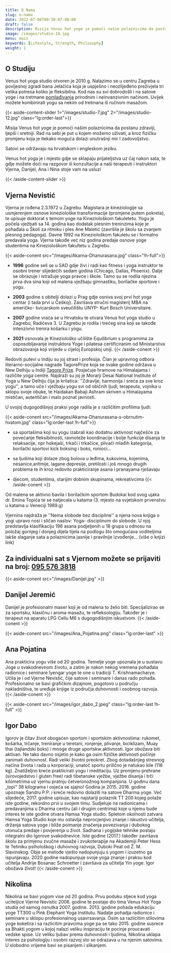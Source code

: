 ```yaml
---
title: O Nama
slug: o-nama
date: 2022-07-06T00:30:07-08:00
draft: false
description: Misija ​Venus hot yoge je pomoći našim polaznicima da postanu zdraviji, ljepši i sretniji. Rad na sebi je put u kojem možemo uživati, a kroz fizičku promjenu koja je itekako moguća dolazi unutrašnji mir I zadovoljstvo.
image: /images/studio-16.jpg
menu: main
keywords: [Lifestyle, Strength, Philosophy]
weight: 1
---
```


## O Studiju

Venus hot yoga studio otvoren je 2010 g. Nalazimo se u centru Zagreba u povijesnoj zgradi bana Jelačića koja je uspješno i neozlijeđeno preživjela tri velika potresa koliko je fleksibilna.
Kod nas su svi dobrodošli i na satove yoge i na tretmane [pomlađivanja](/pomlađivanje "pomlađivanja") prirodnim i neinvanzivnim načinom. Uvijek možete kombinirati yogu sa nekim od tretmana ili ručnom masažom.

{{< aside-content-slider 1="/images/studio-7.jpg" 2="/images/studio-12.jpg" class="lg:order-last">}}

Misija ​Venus hot yoge je pomoći našim polaznicima da postanu zdraviji, ljepši i sretniji.
Rad na sebi je put u kojem možemo uživati, a kroz fizičku promjenu koja je itekako moguća dolazi unutrašnji mir I zadovoljstvo.

Satovi se održavaju na hrvatskom i engleskom jeziku.

Venus hot yoga je i mjesto gdje se sklapaju prijateljstva uz čaj nakon sata, te gdje možete doći na razgovor ili konzultacije a naši terapeuti i instruktori Vjerna, Danijel, Ana i Nina stoje vam na usluzi

{{< /aside-content-slider >}}

## Vjerna Nevistić

Vjerna je rođena 2.3.1972 u Zagrebu. Magistara je kineziologije sa usmjerenjem osnove kineziološke transformacije (promjene putem pokreta), te upisuje doktorat s temom yoge na Kineziološkom fakuletetu. Yogu je počela vježbati sa 14. godina kao dodatak plesnim treninzima koje je pohađala u Školi za ritmiku i ples Ane Maletić (završila je školu sa zvanjem plesnog pedagoga). Davne 1992 na Kineziološkom fakuletu se i formalno predavala yoga. Vjerna takođe već niz godina predaje osnove yoge studentima na Kineziološkom fakultetu u Zagrebu.

{{< aside-conent src="/images/Akarna-Dhanurasana.jpg"  class="!h-full">}}

* **1996** godine seli se u SAD gdje živi i radi kao fitness i yoga instruktor te osobni trener slijedećih sedam godina (Chicago, Dallas, Phoenix). Dalje se obrazuje i istražuje yoga pravce i škole. Tamo su se rodila njezina prva dva sina koji od malena vježbaju gimnastiku, borilačke sportove i yogu.

* **2003** godine s obitelji dolazi u Prag gdje osniva svoj prvi hot yoga centar (i tada prvi u Češkoj). Završava stručni magisterij MBA na američko- švicarskom sveučilištu UNYP- Kurt Bosch Universitaire.

* **2007** godine vraća se u Hrvatsku te otvara Venus hot yoga studio u Zagrebu, Radićeva 3. U Zagrebu je rodila i trećeg sina koji se takođe intenzivno trenira košarku i yogu.

* **2021** osnovala je Kineziološko učilište Equilibrium s programima za osposobljavanje instruktora Yoge i pilatesa certificiranim od Ministarstva obrazovanja koji vrijede u cijeloj Europskoj uniji.
{{< /aside-conent >}}

Redoviti putevi u Indiju su joj strast i profesija. Član je upravnog odbora literarno-socijalne nagrade TagorePrize koja se svake godine održava u New Delhiju u Indiji [Tagore Prize](https://www.tagoreprize.com "Tagore Prize"). Posjećuje hramove na Himalajama i različite yoga centre. Najdraži su joj je Morarji Desai National Institute of Yoga u New Delhiju čija je krilatica: ''Zdravlje, harmonija i sreća za sve kroz yogu'', a tamo uče i vježbaju yogu svi od običnih ljudi, terapeuta, vojnika u sklopu svoje obuke, te Haidakan Babaji Ashram skriven u Himalayama mističan, autentičan i malo poznat javnosti.

U svojoj dugogodišnjoj praksi yoge radila je s različitim profilima ljudi:

{{< aside-conent src="/images/Akarna-Dhanurasana-s-obrnutim-hvatom.jpg" class="lg:order-last !h-full">}}

* sa sportašima koji su yogu izabrali kao dodatnu aktivnost najčešće za povećanje fleksibilnosti, ravnoteže koordinacije i bolje funkcije disanja te relaksacije, npr hokejaši, trkači i trkačice, plivači mlađih kategorija, borilački sportovi kick boksing i boks, ronioci...

* sa ljudima koji dolaze zbog bolova u leđima, kukovima, kojenima, nesanice,aritmije, lagane depresije, pretilosti i još mnogo drugih problema te ih kroz redovito prakticiranje asana i pranayama rješavaju

* djecom, studentima, starijim dobnim skupinama, rekreativcima
{{< /aside-conent >}}

Od malena se aktivno bavila i borilačkim sportom Budokai kod svog ujaka dr. Emina Topića te se natjecala u katama (3. mjesto na svjetskom prvenstvu u katama u Veneciji 1989.g)

Vjernina najdraža je ''Nema slobode bez discipline'' a njena nova knjiga o yogi upravo nosi i sličan naslov: Yoga- disciplinom do slobode. U njoj predstavlja klasifikaciju 196 asana podjeljenih u 18 grupa u odnosu na položaj gornjeg i donjeg dijela tijela na podlogu što omogućava voditeljima lakše slaganje sata a polaznicima jasnije i pravilnije izvođenje... (više o knjizi link)

## **Za individualni sat s Vjernom** možete se prijaviti na broj: [095 576 3818](tel:0955763818)

{{< aside-conent src="/images/Danijel.jpg" >}}

## Danijel Jeremić

Danijel je profesionalni maser koji je od malena to želio biti. Specijalizirao se za sportsku, klasičnu i aroma masažu, te refleksologiju. Također je i terapeut na aparatu LPG Cellu M6 s dugogodišnjim iskustvom.
{{< /aside-conent >}}

{{< aside-conent src="/images/Ana_Pojatina.png" class="lg:order-last" >}}

## Ana Pojatina

Ana prakticira yogu više od 20 godina. Temelje yoge upoznala je u sustavu Joge u svakodnevnom životu, a zatim je nakon nekog vremena pohađala radionice i seminare Iyengar yoge te one u tradiciji T. Krishnamacharye. Učila je i od Vjerne Nevistić, čije satove i seminare i danas rado pohađa. Profesionalno se bavi grafičkim dizajnom, pogotovo u području nakladništva, te uređuje knjige iz područja duhovnosti i osobnog razvoja.
{{< /aside-conent >}}

{{< aside-conent src="/images/igor_dabo_2.jpeg" class="lg:order-last !h-full" >}}

## Igor Dabo

Igorov je čitav život obogaćen sportom i sportskim aktivnostima: rukomet, košarka, trčanje, treniranje u teretani, ronjenje, plivanje, biciklizam, Muay thai (tajlandski boks) i mnoge druge sportskw aktivnosti. Igor obožava biti aktivan.
Ne tako davno osjetio je kako ga osim fizičke aktivnosti počinje zanimati duhovnost. Radi veliki životni preokret. Zbog dotadašnjeg stresnog načina života i rada u korporaciji, unatoč sportu prilično je natukao kile (118 kg). Znatiželjno kreće prakticirati yogu i meditaciju. Uz promjenu prehrane (sirovojedstvo i gluten free) radi tibetanske vježbe, vježbe disanja i trči kilometrima uz vjernu pratnju četveronožnog kompanjona. U godinu dana „topi“ 38 kilograma i osjeća se sjajno! Godina je 2015.
2016. godine upoznaje Sandru P.P. i kreće redovno dolaziti na satove Dharma yoge. Već slijedeće, 2017. godine upisuje, kao najstariji polaznik TT 200 kojeg polaže iste godine, rekordno prvi u svojem timu. Sudjeluje na radionicama i predavanjima u Dharma centru (ali i drugim centrima) koje u njemu  bude interes te iste godine otvara Hamsa Yoga studio. 
Spletom okolnosti zatvara Hamsa Yoga Studio koje mu ostavlja neprocjenjivo znanje i iskustvo učitelja, držanja satova yoge i bliže poimanje značenja povezivanja i dubokog utonuća predaje i povjerenja u život. Sadhana i yogijske tehnike postaju integralni dio Igorove svakodnevice.
Iste godine (2017.) također završava školu za primjenu zvučne masaže i zvukoterapije na Akademiji Peter Hess te Tehniku psihološkog i duhovnog razvoja, Duboki Peat od Ž. M. Slavinskog. Obje se metode vješto nadopunjuju s yogom i izuzetno ga ispunjavaju.
2020 godine nadopunjuje svoje yoga znanje i praksu kod učitelja Andrije Bosanac Schroetter i završava za učitelja Yin yoge.
Igor obožava život!
{{< /aside-conent >}}

## Nikolina

Nikolina se bavi yogom vise od 20 godina. Prvu poduku stjece kod yoga uciteljice Vjerne Nevistic 2006. godine te postaje dio tima Venus Hot Yoga studia od samog osnutka 2007. godine. 2013. godine pohada edukaciju yoge TT300 u Pink Elephant Yoga Institutu. Nadalje pohadja radionice i seminare u sklopu profesionalnog usavrsavanja. Osim sa razlicitim stilovima yoge koketira i sa razlicitim pravcima yoge pa se tako 2015. godine susrece sa Bhakti yogom u kojoj nalazi veliku inspiraciju te pocinje proucavati vedske spise.
Uz veliku ljubav prema duhovnosti i ljudima, Nikolina uklapa interes za psihologiju i osobni razvoj sto se odrazava u na njenim satovima. U slobodno vrijeme bavi se pisanjem i slikanjem.

